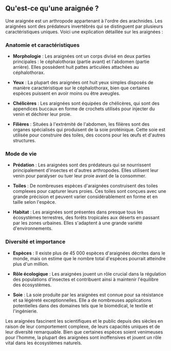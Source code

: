 ## Qu'est-ce qu'une araignée ?

Une araignée est un arthropode appartenant à l'ordre des arachnides. Les araignées sont des prédateurs invertébrés qui se distinguent par plusieurs caractéristiques uniques. Voici une explication détaillée sur les araignées :

### Anatomie et caractéristiques

- **Morphologie** : Les araignées ont un corps divisé en deux parties principales : le céphalothorax (partie avant) et l'abdomen (partie arrière). Elles possèdent huit pattes articulées attachées au céphalothorax.

- **Yeux** : La plupart des araignées ont huit yeux simples disposés de manière caractéristique sur le céphalothorax, bien que certaines espèces puissent en avoir moins ou être aveugles.

- **Chélicères** : Les araignées sont équipées de chélicères, qui sont des appendices buccaux en forme de crochets utilisés pour injecter du venin et déchirer leur proie.

- **Filières** : Situées à l'extrémité de l'abdomen, les filières sont des organes spécialisés qui produisent de la soie protéinique. Cette soie est utilisée pour construire des toiles, des cocons pour les œufs et d'autres structures.

### Mode de vie

- **Prédation** : Les araignées sont des prédateurs qui se nourrissent principalement d'insectes et d'autres arthropodes. Elles utilisent leur venin pour paralyser ou tuer leur proie avant de la consommer.

- **Toiles** : De nombreuses espèces d'araignées construisent des toiles complexes pour capturer leurs proies. Ces toiles sont conçues avec une grande précision et peuvent varier considérablement en forme et en taille selon l'espèce.

- **Habitat** : Les araignées sont présentes dans presque tous les écosystèmes terrestres, des forêts tropicales aux déserts en passant par les zones urbaines. Elles s'adaptent à une grande variété d'environnements.

### Diversité et importance

- **Espèces** : Il existe plus de 45 000 espèces d'araignées décrites dans le monde, mais on estime que le nombre total d'espèces pourrait atteindre plus d'un million.

- **Rôle écologique** : Les araignées jouent un rôle crucial dans la régulation des populations d'insectes et contribuent ainsi à maintenir l'équilibre des écosystèmes.

- **Soie** : La soie produite par les araignées est connue pour sa résistance et sa légèreté exceptionnelles. Elle a de nombreuses applications potentielles dans des domaines tels que le biomédical, le textile et l'ingénierie.

Les araignées fascinent les scientifiques et le public depuis des siècles en raison de leur comportement complexe, de leurs capacités uniques et de leur diversité remarquable. Bien que certaines espèces soient venimeuses pour l'homme, la plupart des araignées sont inoffensives et jouent un rôle vital dans les écosystèmes naturels.